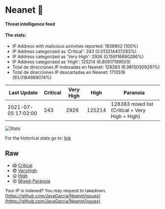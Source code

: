 # Neanet :hocho:
#### Threat intelligence feed
#### The stats:

- IP Address with malicious activities reported: 1838902 (100%)
- IP Address categorized as 'Critical':  243 (0.013214407293%)
- IP Address categorized as 'Very High':  2926 (0.159116690286%)
- IP Address categorized as 'High':  125214 (6.80917199503)
- Total de direcciones IP indexadas en Neanet:  128383 (6.98150309261%)
- Total de direcciones IP descartadas en Neanet:  1710519 (93.0184969074%)

| Last Update | Critical | Very High | High | Paranoia |
| --- | --- | --- | --- | --- |
| 2021-07-05 17:02:00 | 243 | 2926 | 125214 | 128383 mixed list (Critical + Very High + High)|

![Stats](https://docs.google.com/spreadsheets/d/e/2PACX-1vSnaNMIXVabIpDJjufMlzH7poXnshF3mgd8Is1g9ytUEzVsP5my4Trn8f-xkoLLQ38xpL3HtmUexLo6/pubchart?oid=501124687&format=image)

For the historical stats go to: [link](/stats.csv)
## Raw
- :scream: [Critical](https://raw.githubusercontent.com/JavaGarcia/Neanet/master/blacklists/neanet_critical.txt)
- :fearful: [VeryHigh](https://raw.githubusercontent.com/JavaGarcia/Neanet/master/blacklists/neanet_veryHigh.txtt)
- :frowning: [High](https://raw.githubusercontent.com/JavaGarcia/Neanet/master/blacklists/neanet_high.txt)
- :dizzy_face: [Mixed-Paranoia](https://raw.githubusercontent.com/JavaGarcia/Neanet/master/blacklists/neanet_all.txt)


Your IP is indexed? You may request to takedown. [https://github.com/JavaGarcia/Neanet/issues](https://github.com/JavaGarcia/Neanet/issues)














































































































































































































































































































































































































































































































































































































































































































































































































































































































































































































































































































































































































































































































































































































































































































































































































































































































































































































































































































































































































































































































































































































































































































































































































































































































































































































































































































































































































































































































































































































































































































































































































































































































































































































































































































































































































































































































































































































































































































































































































































































































































































































































































































































































































































































































































































































































































































































































































































































































































































































































































































































































































































































































































































































































































































































































































































































































































































































































































































































































































































































































































































































































































































































































































































































































































































































































































































































































































































































































































































































































































































































































































































































































































































































































































































































































































